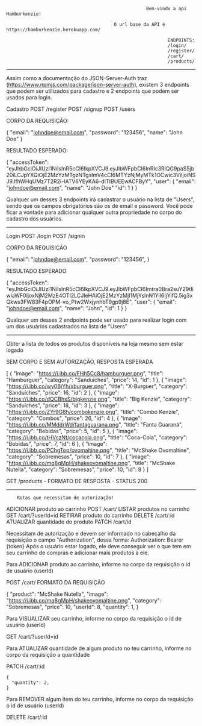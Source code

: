                                                         Bem-vindx a api Hamburkenzie!

                                            O url base da API é https://hamburkenzie.herokuapp.com/

                                                                ENDPOINTS:
                                                                /login/
                                                                /register/
                                                                /cart/
                                                                /products/


____________________________________________________________________________________________________________________________________________________________

Assim como a documentação do JSON-Server-Auth traz (https://www.npmjs.com/package/json-server-auth), existem 3 endpoints que podem ser utilizados para cadastro e 2 endpoints que podem ser usados para login.

Cadastro
POST /register
POST /signup
POST /users

CORPO DA REQUISIÇÃO:

{
"email": "johndoe@email.com",
"password": "123456",
"name": "John Doe"
}

RESULTADO ESPERADO:

{
  "accessToken": "eyJhbGciOiJIUzI1NiIsInR5cCI6IkpXVCJ9.eyJlbWFpbCI6InRlc3RlQG9paS5jb20iLCJpYXQiOjE2MzYzMTgzNTgsImV4cCI6MTYzNjMyMTk1OCwic3ViIjoiNSJ9.lfhWHqUMz7T2R2i-IATV6YEyKA6-dITIBUEEwACFByY",
  "user": {
    "email": "johndoe@email.com",
    "name": "John Doe"
    "id": 1
  }
}

Qualquer um desses 3 endpoints irá cadastrar o usuário na lista de "Users", sendo que os campos obrigatórios são os de email e password. Você pode ficar a vontade para adicionar qualquer outra propriedade no corpo do cadastro dos usuários.

_____________________________________________________________________________________________________________________________________________________________

Login
POST /login
POST /signin

CORPO DA REQUISIÇÃO

{
"email": "johndoe@email.com",
"password": "123456",
}

RESULTADO ESPERADO

{
  "accessToken": "eyJhbGciOiJIUzI1NiIsInR5cCI6IkpXVCJ9.eyJlbWFpbCI6Imtra0Bra2suY29tIiwiaWF0IjoxNjM2MzE4OTI2LCJleHAiOjE2MzYzMjI1MjYsInN1YiI6IjYifQ.5ig3xQkws3FW83F4pOPM-vo_Ptw2WxjynhbT9gp9j8E",
  "user": {
    "email": "johndoe@email.com",
    "name": "John",
    "id": 1
  }
}

Qualquer um desses 2 endpoints pode ser usado para realizar login com um dos usuários cadastrados na lista de "Users"


____________________________________________________________________________________________________________________________________________________________

Obter a lista de todos os produtos disponíveis na loja mesmo sem estar logado

SEM CORPO E SEM AUTORIZAÇÃO,
RESPOSTA ESPERADA

[
  {
    "image": "https://i.ibb.co/FHh5Cc8/hamburguer.png",
    "title": "Hamburguer",
    "category": "Sanduíches",
    "price": 14,
    "id": 1
  },
  {
    "image": "https://i.ibb.co/wy0BjYh/xburguer.png",
    "title": "X-Burguer",
    "category": "Sanduíches",
    "price": 16,
    "id": 2
  },
  {
    "image": "https://i.ibb.co/dQCBhxS/bigkenzie.png",
    "title": "Big Kenzie",
    "category": "Sanduíches",
    "price": 18,
    "id": 3
  },
  {
    "image": "https://i.ibb.co/ZYr9G8h/combokenzie.png",
    "title": "Combo Kenzie",
    "category": "Combos",
    "price": 26,
    "id": 4
  },
  {
    "image": "https://i.ibb.co/MMddrWd/fantaguarana.png",
    "title": "Fanta Guaraná",
    "category": "Bebidas",
    "price": 5,
    "id": 5
  },
  {
    "image": "https://i.ibb.co/tHVczNt/cocacola.png",
    "title": "Coca-Cola",
    "category": "Bebidas",
    "price": 7,
    "id": 6
  },
  {
    "image": "https://i.ibb.co/PChgTpp/ovomaltine.png",
    "title": "McShake Ovomaltine",
    "category": "Sobremesas",
    "price": 10,
    "id": 7
  },
  {
    "image": "https://i.ibb.co/mq8gMpH/shakeovomaltine.png",
    "title": "McShake Nutella",
    "category": "Sobremesas",
    "price": 10,
    "id": 8
  }
]

GET /products - FORMATO DE RESPOSTA - STATUS 200

____________________________________________________________________________________________________________________________________________________________

        Rotas que necessitam de autorização!

ADICIONAR produto ao carrinho           POST     /cart/
LISTAR produtos no carrinho             GET      /cart/?userId=id
RETIRAR produto do carrinho             DELETE   /cart/:id
ATUALIZAR quantidade do produto         PATCH    /cart/id     


Necessitam de autorização e devem ser informado no cabeçalho da requisição o campo "Authorization", dessa forma:
Authorization: Bearer {token}
Após o usuário estar logado, ele deve conseguir ver o que tem em seu carrinho de compras e adicionar mais produtos à ele.


Para ADICIONAR produto ao carrinho, informe no corpo da requisição o id de usuário (userId)

POST /cart/   FORMATO DA REQUISIÇÃO

{
     "product": "McShake Nutella",
      "image": "https://i.ibb.co/mq8gMpH/shakeovomaltine.png",
      "category": "Sobremesas",
      "price": 10,
      "userId": 8,
      "quantity": 1,
    }

Para VISUALIZAR seu carrinho, informe no corpo da requisição o id de usuário (userId)

GET /cart/?userId=id

Para ATUALIZAR quantidade de algum produto no teu carrinho, informe no corpo da requisição a quantidade

PATCH /cart/:id

    {
      "quantity": 2,
    }


Para REMOVER algum item do teu carrinho, informe no corpo da requisição o id de usuário (userId)

DELETE /cart/:id  
